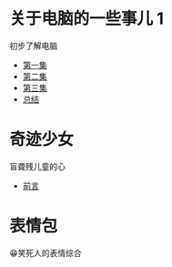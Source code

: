 # 关于电脑的一些事儿 1
初步了解电脑
* [第一集](电脑.md)
* [第二集](电脑2.md)
* [第三集](电脑3.md)
* [总结](总结.md)

# 奇迹少女
盲聋残儿童的心
* [前言](前言.md)

# 表情包
😁笑死人的表情综合
